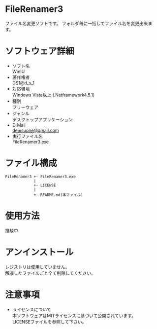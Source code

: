 FileRenamer3
======================
ファイル名変更ソフトです。
フォルダ毎に一括してファイル名を変更出来ます。

# ソフトウェア詳細
- ソフト名  
WinIU  
- 著作権者  
DS1@d_s_1  
- 対応環境  
Windows Vista以上 (.Netframework4.5.1)  
- 種別  
フリーウェア  
- ジャンル  
デスクトップアプリケーション  
- E-Mail  
deiesuone@gmail.com  
- 実行ファイル名  
FileRenamer3.exe  

# ファイル構成
~~~~
FileRenamer3 +- FileRenamer3.exe
             |  
             +- LICENSE  
             |  
             +- README.md(本ファイル)
~~~~

# 使用方法
 推敲中

# アンインストール
レジストリは使用していません。  
解凍したファイルごと全て削除してください。

# 注意事項
- ライセンスについて  
本ソフトウェアはMITライセンスに基づいて公開されています。  
LICENSEファイルを参照して下さい。  
